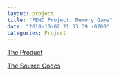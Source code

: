 ```yaml
---
layout: project
title: "FEND Project: Memory Game"
date: "2018-10-02 21:33:39 -0700"
categories: Project
---
```


[The Product](https://wycodebook.github.io/fend-project-memory-game/)

[The Source Codes](https://github.com/WYCodeBook/fend-project-memory-game)
